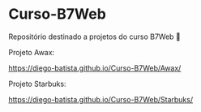 # Curso-B7Web
Repositório destinado a projetos do curso B7Web 🚀

Projeto Awax:

https://diego-batista.github.io/Curso-B7Web/Awax/

Projeto Starbuks:

https://diego-batista.github.io/Curso-B7Web/Starbuks/
